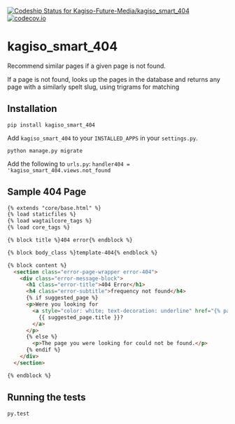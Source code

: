 [ ![Codeship Status for Kagiso-Future-Media/kagiso_smart_404](https://codeship.com/projects/40725960-e9d1-0133-fac7-4afac8d396b8/status?branch=master)](https://codeship.com/projects/147691)
[![codecov.io](https://codecov.io/github/Kagiso-Future-Media/kagiso_smart_404/coverage.svg?branch=master)](https://codecov.io/github/Kagiso-Future-Media/kagiso_smart_404?branch=master)

# kagiso_smart_404
Recommend similar pages if a given page is not found.

If a page is not found, looks up the pages in the database
and returns any page with a similarly spelt slug, using trigrams for matching

## Installation
`pip install kagiso_smart_404`

Add `kagiso_smart_404` to your `INSTALLED_APPS` in your `settings.py`.

`python manage.py migrate`

Add the following to `urls.py`:
`handler404 = 'kagiso_smart_404.views.not_found`

## Sample 404 Page
```html
{% extends "core/base.html" %}
{% load staticfiles %}
{% load wagtailcore_tags %}
{% load core_tags %}

{% block title %}404 error{% endblock %}

{% block body_class %}template-404{% endblock %}

{% block content %}
  <section class="error-page-wrapper error-404">
    <div class="error-message-block">
      <h1 class="error-title">404 Error</h1>
      <h4 class="error-subtitle">frequency not found</h4>
      {% if suggested_page %}
      <p>Were you looking for
        <a style="color: white; text-decoration: underline" href="{% pageurl suggested_page %}">
          {{ suggested_page.title }}?
        </a>
      </p>
      {% else %}
        <p>The page you were looking for could not be found.</p>
      {% endif %}
    </div>
  </section>

{% endblock %}
```

## Running the tests
```
py.test
```

